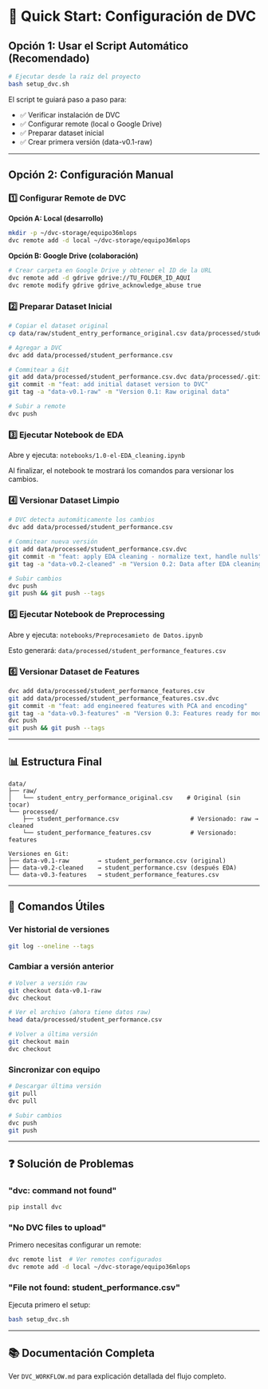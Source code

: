 # 🚀 Quick Start: Configuración de DVC

## Opción 1: Usar el Script Automático (Recomendado)

```bash
# Ejecutar desde la raíz del proyecto
bash setup_dvc.sh
```

El script te guiará paso a paso para:
- ✅ Verificar instalación de DVC
- ✅ Configurar remote (local o Google Drive)
- ✅ Preparar dataset inicial
- ✅ Crear primera versión (data-v0.1-raw)

---

## Opción 2: Configuración Manual

### 1️⃣ Configurar Remote de DVC

**Opción A: Local (desarrollo)**
```bash
mkdir -p ~/dvc-storage/equipo36mlops
dvc remote add -d local ~/dvc-storage/equipo36mlops
```

**Opción B: Google Drive (colaboración)**
```bash
# Crear carpeta en Google Drive y obtener el ID de la URL
dvc remote add -d gdrive gdrive://TU_FOLDER_ID_AQUI
dvc remote modify gdrive gdrive_acknowledge_abuse true
```

### 2️⃣ Preparar Dataset Inicial

```bash
# Copiar el dataset original
cp data/raw/student_entry_performance_original.csv data/processed/student_performance.csv

# Agregar a DVC
dvc add data/processed/student_performance.csv

# Commitear a Git
git add data/processed/student_performance.csv.dvc data/processed/.gitignore
git commit -m "feat: add initial dataset version to DVC"
git tag -a "data-v0.1-raw" -m "Version 0.1: Raw original data"

# Subir a remote
dvc push
```

### 3️⃣ Ejecutar Notebook de EDA

Abre y ejecuta: `notebooks/1.0-el-EDA_cleaning.ipynb`

Al finalizar, el notebook te mostrará los comandos para versionar los cambios.

### 4️⃣ Versionar Dataset Limpio

```bash
# DVC detecta automáticamente los cambios
dvc add data/processed/student_performance.csv

# Commitear nueva versión
git add data/processed/student_performance.csv.dvc
git commit -m "feat: apply EDA cleaning - normalize text, handle nulls"
git tag -a "data-v0.2-cleaned" -m "Version 0.2: Data after EDA cleaning"

# Subir cambios
dvc push
git push && git push --tags
```

### 5️⃣ Ejecutar Notebook de Preprocessing

Abre y ejecuta: `notebooks/Preprocesamieto de Datos.ipynb`

Esto generará: `data/processed/student_performance_features.csv`

### 6️⃣ Versionar Dataset de Features

```bash
dvc add data/processed/student_performance_features.csv
git add data/processed/student_performance_features.csv.dvc
git commit -m "feat: add engineered features with PCA and encoding"
git tag -a "data-v0.3-features" -m "Version 0.3: Features ready for modeling"
dvc push
git push && git push --tags
```

---

## 📊 Estructura Final

```
data/
├── raw/
│   └── student_entry_performance_original.csv    # Original (sin tocar)
└── processed/
    ├── student_performance.csv                    # Versionado: raw → cleaned
    └── student_performance_features.csv           # Versionado: features

Versiones en Git:
├── data-v0.1-raw        → student_performance.csv (original)
├── data-v0.2-cleaned    → student_performance.csv (después EDA)
└── data-v0.3-features   → student_performance_features.csv
```

---

## 🔄 Comandos Útiles

### Ver historial de versiones
```bash
git log --oneline --tags
```

### Cambiar a versión anterior
```bash
# Volver a versión raw
git checkout data-v0.1-raw
dvc checkout

# Ver el archivo (ahora tiene datos raw)
head data/processed/student_performance.csv

# Volver a última versión
git checkout main
dvc checkout
```

### Sincronizar con equipo
```bash
# Descargar última versión
git pull
dvc pull

# Subir cambios
dvc push
git push
```

---

## ❓ Solución de Problemas

### "dvc: command not found"
```bash
pip install dvc
```

### "No DVC files to upload"
Primero necesitas configurar un remote:
```bash
dvc remote list  # Ver remotes configurados
dvc remote add -d local ~/dvc-storage/equipo36mlops
```

### "File not found: student_performance.csv"
Ejecuta primero el setup:
```bash
bash setup_dvc.sh
```

---

## 📚 Documentación Completa

Ver `DVC_WORKFLOW.md` para explicación detallada del flujo completo.

